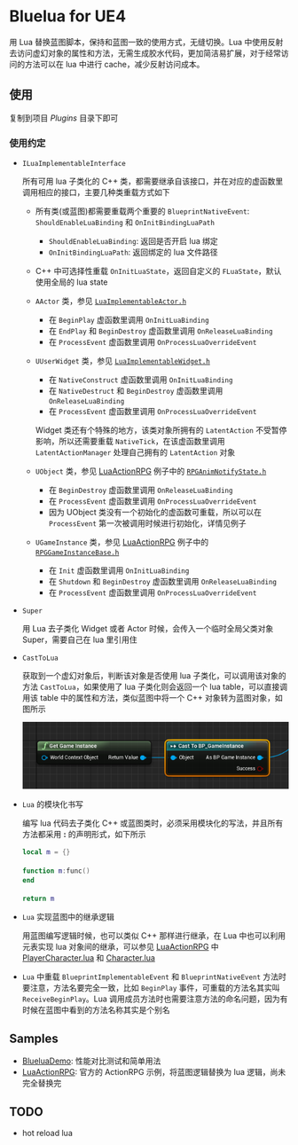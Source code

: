 # Bluelua for UE4 #

用 Lua 替换蓝图脚本，保持和蓝图一致的使用方式，无缝切换。Lua 中使用反射去访问虚幻对象的属性和方法，无需生成胶水代码，更加简洁易扩展，对于经常访问的方法可以在 lua 中进行 cache，减少反射访问成本。

## 使用 ##

复制到项目 *Plugins* 目录下即可

### 使用约定 ###

* `ILuaImplementableInterface`

    所有可用 lua 子类化的 C++ 类，都需要继承自该接口，并在对应的虚函数里调用相应的接口，主要几种类重载方式如下

    * 所有类(或蓝图)都需要重载两个重要的 `BlueprintNativeEvent`: `ShouldEnableLuaBinding` 和 `OnInitBindingLuaPath`
        * `ShouldEnableLuaBinding`: 返回是否开启 lua 绑定
        * `OnInitBindingLuaPath`: 返回绑定的 lua 文件路径
    
    * C++ 中可选择性重载 `OnInitLuaState`，返回自定义的 `FLuaState`，默认使用全局的 lua state

    * `AActor` 类，参见 [`LuaImplementableActor.h`](https://github.com/jashking/Bluelua/blob/master/Source/Bluelua/Public/LuaImplementableActor.h)
        * 在 `BeginPlay` 虚函数里调用 `OnInitLuaBinding`
        * 在 `EndPlay` 和 `BeginDestroy` 虚函数里调用 `OnReleaseLuaBinding`
        * 在 `ProcessEvent` 虚函数里调用 `OnProcessLuaOverrideEvent`

    * `UUserWidget` 类，参见 [`LuaImplementableWidget.h`](https://github.com/jashking/Bluelua/blob/master/Source/Bluelua/Public/LuaImplementableWidget.h)
        * 在 `NativeConstruct` 虚函数里调用 `OnInitLuaBinding`
        * 在 `NativeDestruct` 和 `BeginDestroy` 虚函数里调用 `OnReleaseLuaBinding`
        * 在 `ProcessEvent` 虚函数里调用 `OnProcessLuaOverrideEvent`

        Widget 类还有个特殊的地方，该类对象所拥有的 `LatentAction` 不受暂停影响，所以还需要重载 `NativeTick`，在该虚函数里调用 `LatentActionManager` 处理自己拥有的 `LatentAction` 对象

    * `UObject` 类，参见 [LuaActionRPG](https://github.com/jashking/LuaActionRPG) 例子中的 [`RPGAnimNotifyState.h`](https://github.com/jashking/LuaActionRPG/blob/master/Source/ActionRPG/Public/RPGAnimNotifyState.h)
        * 在 `BeginDestroy` 虚函数里调用 `OnReleaseLuaBinding`
        * 在 `ProcessEvent` 虚函数里调用 `OnProcessLuaOverrideEvent`
        * 因为 UObject 类没有一个初始化的虚函数可重载，所以可以在 `ProcessEvent` 第一次被调用时候进行初始化，详情见例子

    * `UGameInstance` 类，参见 [LuaActionRPG](https://github.com/jashking/LuaActionRPG) 例子中的 [`RPGGameInstanceBase.h`](https://github.com/jashking/LuaActionRPG/blob/master/Source/ActionRPG/Public/RPGGameInstanceBase.h)
        * 在 `Init` 虚函数里调用 `OnInitLuaBinding`
        * 在 `Shutdown` 和 `BeginDestroy` 虚函数里调用 `OnReleaseLuaBinding`
        * 在 `ProcessEvent` 虚函数里调用 `OnProcessLuaOverrideEvent`

* `Super`

    用 Lua 去子类化 Widget 或者 Actor 时候，会传入一个临时全局父类对象 Super，需要自己在 lua 里引用住

* `CastToLua`

    获取到一个虚幻对象后，判断该对象是否使用 lua 子类化，可以调用该对象的方法 `CastToLua`，如果使用了 lua 子类化则会返回一个 lua table，可以直接调用该 table 中的属性和方法，类似蓝图中将一个 C++ 对象转为蓝图对象，如图所示

    ![](Doc/Images/cast.png)

* `Lua` 的模块化书写

    编写 lua 代码去子类化 C++ 或蓝图类时，必须采用模块化的写法，并且所有方法都采用 **:** 的声明形式，如下所示
    ``` lua
    local m = {}

    function m:func()
    end

    return m
    ```

* `Lua` 实现蓝图中的继承逻辑

    用蓝图编写逻辑时候，也可以类似 C++ 那样进行继承，在 Lua 中也可以利用元表实现 lua 对象间的继承，可以参见 [LuaActionRPG](https://github.com/jashking/LuaActionRPG) 中 [PlayerCharacter.lua](https://github.com/jashking/LuaActionRPG/blob/master/Content/Lua/Blueprints/PlayerCharacter.lua) 和 [Character.lua](https://github.com/jashking/LuaActionRPG/blob/master/Content/Lua/Blueprints/Character.lua)

* `Lua` 中重载 `BlueprintImplementableEvent` 和 `BlueprintNativeEvent` 方法时要注意，方法名要完全一致，比如 `BeginPlay` 事件，可重载的方法名其实叫 `ReceiveBeginPlay`。Lua 调用成员方法时也需要注意方法的命名问题，因为有时候在蓝图中看到的方法名称其实是个别名

## Samples ##

* [BlueluaDemo](https://github.com/jashking/BlueluaDemo): 性能对比测试和简单用法
* [LuaActionRPG](https://github.com/jashking/LuaActionRPG): 官方的 ActionRPG 示例，将蓝图逻辑替换为 lua 逻辑，尚未完全替换完

## TODO ##

* hot reload lua